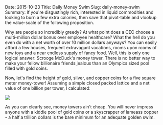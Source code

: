 Date: 2015-10-23
Title: Daily Money Swim
Slug: daily-money-swim
Summary: If you're disgustingly rich, interested in liquid commodities and looking to burn a few extra calories, then save that pivot-table and vlookup the value-scale of the following proposition.  

Why are people so incredibly greedy? At what point does a CEO choose a multi-million dollar bonus over employee 
healthcare?  What the hell do you even do with a net worth of over 10 million dollars anyways?  You can easily afford a few 
houses, frequent extravagant vacations, rooms upon rooms of new toys and a near endless supply of fancy food. 
Well, this is only one logical answer: Scrooge McDuck's money tower. There is no better way to make your fellow 
billionaire friends jealous than an Olympics sized pool filled with gold coins.  

Now, let's find the height of gold, silver, and copper coins for a five square meter money-tower! Assuming a simple closed packed 
lattice and a net value of one billion per tower, I calculated:

<img src="/assets/2015/daily-money-swim/daily-money-swim.png" style='margin-top:10px;display:block;margin:auto;max-height:500px'>

As you can clearly see, money towers ain't cheap. You will never impress anyone with a kiddie pool of gold coins 
or a skyscrapper of lameass copper - a half a trillion dollars is the bare minimum for an adequate golden swim.   